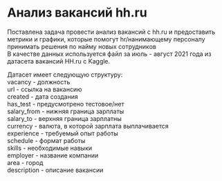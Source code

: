 # Анализ вакансий hh.ru
Поставлена задача провести анализ вакансий с hh.ru и предоставить метрики и графики, которые помогут hr/нанимающему персоналу принимать решения по найму новых сотрудников <br />
В качестве данных используется файл за июль - август 2021 года из датасета вакансий HH.ru с Kaggle.

Датасет имеет следующую структуру: <br />
vacancy - должность	<br />
url	- ссылка на вакансию <br />
created	- дата создания <br />
has_test - предусмотрено тестовое/нет <br />
salary_from - нижняя граница зарплаты <br />
salary_to - верхняя граница зарплатны <br />
currency - валюта, в которой зарплата выплачивается <br />
experience - требуемый опыт работы <br />
schedule - формат работы <br />
skills - необходимые навыки <br />
employer - название компании <br />
area - город <br />
description - описание вакансии <br />
